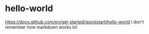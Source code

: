 # hello-world
https://docs.github.com/en/get-started/quickstart/hello-world
I don't remember how markdown works lol
